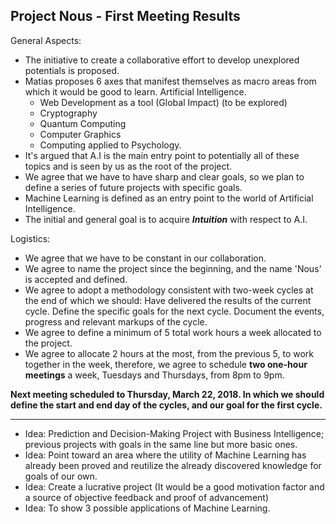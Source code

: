 ## Project Nous - First Meeting Results

General Aspects:
- The initiative to create a collaborative effort to develop unexplored potentials is proposed. 
- Matias proposes 6 axes that manifest themselves as macro areas from which it would be good to learn.
Artificial Intelligence.
  - Web Development as a tool (Global Impact) (to be explored)
  - Cryptography
  - Quantum Computing
  - Computer Graphics
  - Computing applied to Psychology.
- It's argued that A.I is the main entry point to potentially all of these topics and is seen by us as the root of the project.
- We agree that we have to have sharp and clear goals, so we plan to define a series of future projects with specific goals.
- Machine Learning is defined as an entry point to the world of Artificial Intelligence.
- The initial and general goal is to acquire **_Intuition_** with respect to A.I.

Logistics:
- We agree that we have to be constant in our collaboration.
- We agree to name the project since the beginning, and the name 'Nous' is accepted and defined.
- We agree to adopt a methodology consistent with two-week cycles at the end of which we should:
Have delivered the results of the current cycle.
Define the specific goals for the next cycle.
Document the events, progress and relevant markups of the cycle.
- We agree to define a minimum of 5 total work hours a week allocated to the project.
- We agree to allocate 2 hours at the most, from the previous 5, to work together in the week, therefore, we agree to schedule **two one-hour meetings** a week, Tuesdays and Thursdays, from 8pm to 9pm.

**Next meeting scheduled to Thursday, March 22, 2018. In which we should define the start and end day of the cycles, and our goal for the first cycle.**

___

- Idea: Prediction and Decision-Making Project with Business Intelligence; previous projects with goals in the same line but more basic ones. 
- Idea: Point toward an area where the utility of Machine Learning has already been proved and reutilize the already discovered knowledge for goals of our own.
- Idea: Create a lucrative project (It would be a good motivation factor and a source of objective feedback and proof of advancement)
- Idea: To show 3 possible applications of Machine Learning.

